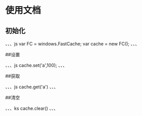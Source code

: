 # 使用文档

## 初始化

、、、js
var FC = windows.FastCache;
var cache = new FC();
、、、

##设置

、、、js
cache.set('a',100);
、、、

##获取

、、、js
cache.get('a')
、、、

##清空

、、、ks
cache.clear()
、、、